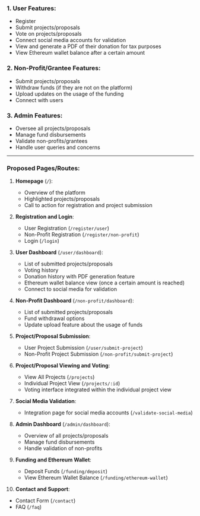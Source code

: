 ### 1. **User Features:**
* Register
* Submit projects/proposals
* Vote on projects/proposals
* Connect social media accounts for validation
* View and generate a PDF of their donation for tax purposes
* View Ethereum wallet balance after a certain amount

### 2. **Non-Profit/Grantee Features:**
* Submit projects/proposals
* Withdraw funds (if they are not on the platform)
* Upload updates on the usage of the funding
* Connect with users

### 3. **Admin Features:**
* Oversee all projects/proposals
* Manage fund disbursements
* Validate non-profits/grantees
* Handle user queries and concerns

---

### Proposed Pages/Routes:

1. **Homepage** (`/`):
   - Overview of the platform
   - Highlighted projects/proposals
   - Call to action for registration and project submission

2. **Registration and Login**:
   - User Registration (`/register/user`)
   - Non-Profit Registration (`/register/non-profit`)
   - Login (`/login`)

3. **User Dashboard** (`/user/dashboard`):
   - List of submitted projects/proposals
   - Voting history
   - Donation history with PDF generation feature
   - Ethereum wallet balance view (once a certain amount is reached)
   - Connect to social media for validation

4. **Non-Profit Dashboard** (`/non-profit/dashboard`):
   - List of submitted projects/proposals
   - Fund withdrawal options
   - Update upload feature about the usage of funds

5. **Project/Proposal Submission**:
   - User Project Submission (`/user/submit-project`)
   - Non-Profit Project Submission (`/non-profit/submit-project`)

6. **Project/Proposal Viewing and Voting**:
   - View All Projects (`/projects`)
   - Individual Project View (`/projects/:id`)
   - Voting interface integrated within the individual project view

7. **Social Media Validation**:
   - Integration page for social media accounts (`/validate-social-media`)

8. **Admin Dashboard** (`/admin/dashboard`):
   - Overview of all projects/proposals
   - Manage fund disbursements
   - Handle validation of non-profits

9. **Funding and Ethereum Wallet**:
   - Deposit Funds (`/funding/deposit`)
   - View Ethereum Wallet Balance (`/funding/ethereum-wallet`)

10. **Contact and Support**:
   - Contact Form (`/contact`)
   - FAQ (`/faq`)
